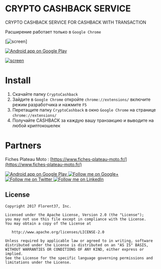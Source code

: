 # CRYPTO CASHBACK SERVICE

CRYPTO CASHBACK SERVICE FOR CASHBACK WITH TRANSACTION


Расширение работает только в  `Google Chrome`


[![screen](https://i.ytimg.com/vi/CFf6kQf4UxY/maxresdefault.jpg)]

<a href="https://goo.gl/WXW8Dc">
  <img alt="Android app on Google Play" src="https://developer.android.com/images/brand/en_app_rgb_wo_45.png" />
</a>

[![screen](https://raw.githubusercontent.com/florent37/ExpansionPanel/master/medias/video1.gif)](https://www.github.com/florent37/ExpansionPanel)

# Install


1. Скачайте папку `CryptoCashback`
2. Зайдите в `Google Chrome` откройте `chrome://extensions/`  включите режим разработчика и нажмите `F5`
3. Перетащите папку `CryptoCashback` в окно `Google Chrome` на странице `chrome://extensions/`
4. Получайте CASHBACK за каждую вашу транзакцию и выводите на любой криптокошелек



# Partners

Fiches Plateau Moto : [https://www.fiches-plateau-moto.fr/](https://www.fiches-plateau-moto.fr/)

<a href="https://goo.gl/WXW8Dc">
  <img alt="Android app on Google Play" src="https://developer.android.com/images/brand/en_app_rgb_wo_45.png" />
</a>

<a href="https://plus.google.com/+florentchampigny">
  <img alt="Follow me on Google+"
       src="https://raw.githubusercontent.com/florent37/DaVinci/master/mobile/src/main/res/drawable-hdpi/gplus.png" />
</a>
<a href="https://twitter.com/florent_champ">
  <img alt="Follow me on Twitter"
       src="https://raw.githubusercontent.com/florent37/DaVinci/master/mobile/src/main/res/drawable-hdpi/twitter.png" />
</a>
<a href="https://www.linkedin.com/in/florentchampigny">
  <img alt="Follow me on LinkedIn"
       src="https://raw.githubusercontent.com/florent37/DaVinci/master/mobile/src/main/res/drawable-hdpi/linkedin.png" />
</a>


License
--------

    Copyright 2017 Florent37, Inc.

    Licensed under the Apache License, Version 2.0 (the "License");
    you may not use this file except in compliance with the License.
    You may obtain a copy of the License at

       http://www.apache.org/licenses/LICENSE-2.0

    Unless required by applicable law or agreed to in writing, software
    distributed under the License is distributed on an "AS IS" BASIS,
    WITHOUT WARRANTIES OR CONDITIONS OF ANY KIND, either express or implied.
    See the License for the specific language governing permissions and
    limitations under the License.
